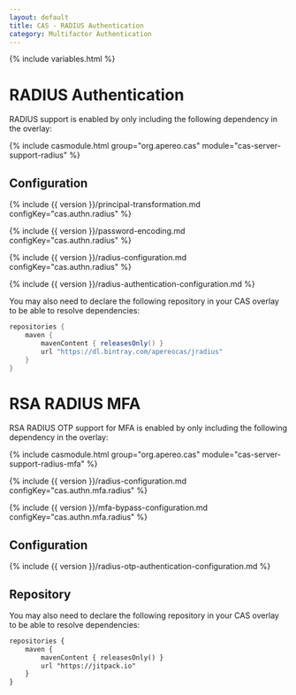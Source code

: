 ```yaml
---
layout: default
title: CAS - RADIUS Authentication
category: Multifactor Authentication
---
```


{% include variables.html %}

# RADIUS Authentication

RADIUS support is enabled by only including the following dependency in the overlay:

{% include casmodule.html group="org.apereo.cas" module="cas-server-support-radius" %}

## Configuration

{% include {{ version }}/principal-transformation.md configKey="cas.authn.radius" %}

{% include {{ version }}/password-encoding.md configKey="cas.authn.radius" %}

{% include {{ version }}/radius-configuration.md configKey="cas.authn.radius" %}

{% include {{ version }}/radius-authentication-configuration.md %}

You may also need to declare the following repository in
your CAS overlay to be able to resolve dependencies:

```groovy       
repositories {
    maven { 
        mavenContent { releasesOnly() }
        url "https://dl.bintray.com/apereocas/jradius" 
    }
}
```

# RSA RADIUS MFA

RSA RADIUS OTP support for MFA is enabled by only including the following dependency in the overlay:

{% include casmodule.html group="org.apereo.cas" module="cas-server-support-radius-mfa" %}

{% include {{ version }}/radius-configuration.md configKey="cas.authn.mfa.radius" %}

{% include {{ version }}/mfa-bypass-configuration.md configKey="cas.authn.mfa.radius" %}

## Configuration

{% include {{ version }}/radius-otp-authentication-configuration.md %}

## Repository

You may also need to declare the following repository in
your CAS overlay to be able to resolve dependencies:

```xml 
repositories {
    maven { 
        mavenContent { releasesOnly() }
        url "https://jitpack.io" 
    }
}
```
